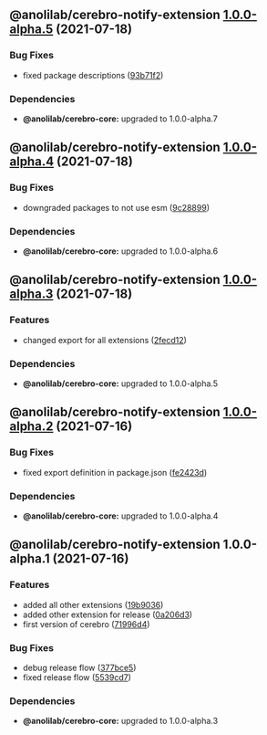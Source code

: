 ## @anolilab/cerebro-notify-extension [1.0.0-alpha.5](https://github.com/anolilab/cerebro/compare/@anolilab/cerebro-notify-extension@1.0.0-alpha.4...@anolilab/cerebro-notify-extension@1.0.0-alpha.5) (2021-07-18)


### Bug Fixes

* fixed package descriptions ([93b71f2](https://github.com/anolilab/cerebro/commit/93b71f2377ef403c15b330f86fa13ae9d95d47c6))



### Dependencies

* **@anolilab/cerebro-core:** upgraded to 1.0.0-alpha.7

## @anolilab/cerebro-notify-extension [1.0.0-alpha.4](https://github.com/anolilab/cerebro/compare/@anolilab/cerebro-notify-extension@1.0.0-alpha.3...@anolilab/cerebro-notify-extension@1.0.0-alpha.4) (2021-07-18)


### Bug Fixes

* downgraded packages to not use esm ([9c28899](https://github.com/anolilab/cerebro/commit/9c288992621900011c3d0b881368fce76b7477ca))



### Dependencies

* **@anolilab/cerebro-core:** upgraded to 1.0.0-alpha.6

## @anolilab/cerebro-notify-extension [1.0.0-alpha.3](https://github.com/anolilab/cerebro/compare/@anolilab/cerebro-notify-extension@1.0.0-alpha.2...@anolilab/cerebro-notify-extension@1.0.0-alpha.3) (2021-07-18)


### Features

* changed export for all extensions ([2fecd12](https://github.com/anolilab/cerebro/commit/2fecd12ae4289f154c39fc4ee28d87f1a303376a))



### Dependencies

* **@anolilab/cerebro-core:** upgraded to 1.0.0-alpha.5

## @anolilab/cerebro-notify-extension [1.0.0-alpha.2](https://github.com/anolilab/cerebro/compare/@anolilab/cerebro-notify-extension@1.0.0-alpha.1...@anolilab/cerebro-notify-extension@1.0.0-alpha.2) (2021-07-16)


### Bug Fixes

* fixed export definition in package.json ([fe2423d](https://github.com/anolilab/cerebro/commit/fe2423dd23e305a07e4e3522b60da92e15c34670))



### Dependencies

* **@anolilab/cerebro-core:** upgraded to 1.0.0-alpha.4

## @anolilab/cerebro-notify-extension 1.0.0-alpha.1 (2021-07-16)


### Features

* added all other extensions ([19b9036](https://github.com/anolilab/cerebro/commit/19b9036e750823dabe8a5cb16915a68ef3e36f2a))
* added other extension for release ([0a206d3](https://github.com/anolilab/cerebro/commit/0a206d37bd8dc2b1ffa2a9cd04e007c9a409b3f0))
* first version of cerebro ([71996d4](https://github.com/anolilab/cerebro/commit/71996d4122b1b64f09121d2c18d04986a3f6b42f))


### Bug Fixes

* debug release flow ([377bce5](https://github.com/anolilab/cerebro/commit/377bce563a092a1e9d82e908ae6d0a0183fe72c1))
* fixed release flow ([5539cd7](https://github.com/anolilab/cerebro/commit/5539cd7263692bbdaec0c1a3f13d084485a3e6fa))



### Dependencies

* **@anolilab/cerebro-core:** upgraded to 1.0.0-alpha.3
